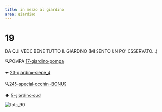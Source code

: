 ```yaml
---
title: in mezzo al giardino
area: giardino
---
```

# 19
DA QUI VEDO BENE TUTTO IL GIARDINO
(MI SENTO UN PO’ OSSERVATO...)

🔍POMPA [17-giardino-pompa](17-giardino-pompa.md)

⬅️ [23-giardino-siepe_4](23-giardino-siepe_4.md)

🔍[245-special-occhini-BONUS](245-special-occhini-BONUS.md)

⬆️ [5-giardino-sud](5-giardino-sud.md)

![foto_90](_assets/preview_color/foto_90.jpg)
